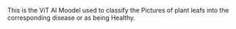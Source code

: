 This is the ViT AI Moodel used to classify the Pictures of plant leafs into the corresponding disease or as being Healthy.
